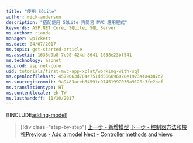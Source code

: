 ```yaml
---
title: "使用 SQLite"
author: rick-anderson
description: "搭配使用 SQLite 與簡易 MVC 應用程式"
keywords: ASP.NET Core, SQLite, SQL Server
ms.author: riande
manager: wpickett
ms.date: 04/07/2017
ms.topic: get-started-article
ms.assetid: 1638d9b8-7c98-424d-8641-1638e23bf541
ms.technology: aspnet
ms.prod: asp.net-core
uid: tutorials/first-mvc-app-xplat/working-with-sql
ms.openlocfilehash: 4579063d704e751dd566696020e1923a4a4387d2
ms.sourcegitcommit: 9a9483aceb34591c97451997036a9120c3fe2baf
ms.translationtype: HT
ms.contentlocale: zh-TW
ms.lasthandoff: 11/10/2017
---
```

[!INCLUDE[adding-model](../../includes/mvc-intro/sql.md)]

>[!div class="step-by-step"]
<span data-ttu-id="49463-104">[上一步 - 新增模型](adding-model.md)
[下一步 - 控制器方法和檢視](controller-methods-views.md)</span><span class="sxs-lookup"><span data-stu-id="49463-104">[Previous - Add a model](adding-model.md)
[Next - Controller methods and views](controller-methods-views.md)</span></span>
